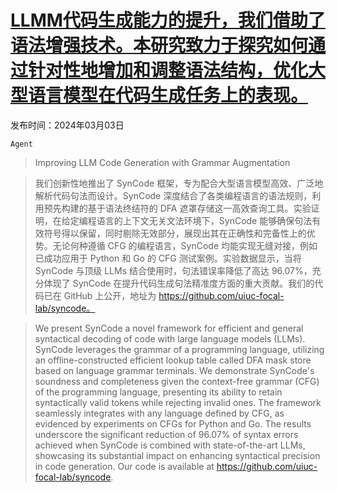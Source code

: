 # [LLMM代码生成能力的提升，我们借助了语法增强技术。本研究致力于探究如何通过针对性地增加和调整语法结构，优化大型语言模型在代码生成任务上的表现。](https://arxiv.org/abs/2403.01632)

发布时间：2024年03月03日

`Agent`

> Improving LLM Code Generation with Grammar Augmentation

> 我们创新性地推出了 SynCode 框架，专为配合大型语言模型高效、广泛地解析代码句法而设计。SynCode 深度结合了各类编程语言的语法规则，利用预先构建的基于语法终结符的 DFA 遮罩存储这一高效查询工具。实验证明，在给定编程语言的上下文无关文法环境下，SynCode 能够确保句法有效符号得以保留，同时剔除无效部分，展现出其在正确性和完备性上的优势。无论何种遵循 CFG 的编程语言，SynCode 均能实现无缝对接，例如已成功应用于 Python 和 Go 的 CFG 测试案例。实验数据显示，当将 SynCode 与顶级 LLMs 结合使用时，句法错误率降低了高达 96.07%，充分体现了 SynCode 在提升代码生成句法精准度方面的重大贡献。我们的代码已在 GitHub 上公开，地址为 https://github.com/uiuc-focal-lab/syncode。

> We present SynCode a novel framework for efficient and general syntactical decoding of code with large language models (LLMs). SynCode leverages the grammar of a programming language, utilizing an offline-constructed efficient lookup table called DFA mask store based on language grammar terminals. We demonstrate SynCode's soundness and completeness given the context-free grammar (CFG) of the programming language, presenting its ability to retain syntactically valid tokens while rejecting invalid ones. The framework seamlessly integrates with any language defined by CFG, as evidenced by experiments on CFGs for Python and Go. The results underscore the significant reduction of 96.07% of syntax errors achieved when SynCode is combined with state-of-the-art LLMs, showcasing its substantial impact on enhancing syntactical precision in code generation.
  Our code is available at https://github.com/uiuc-focal-lab/syncode.